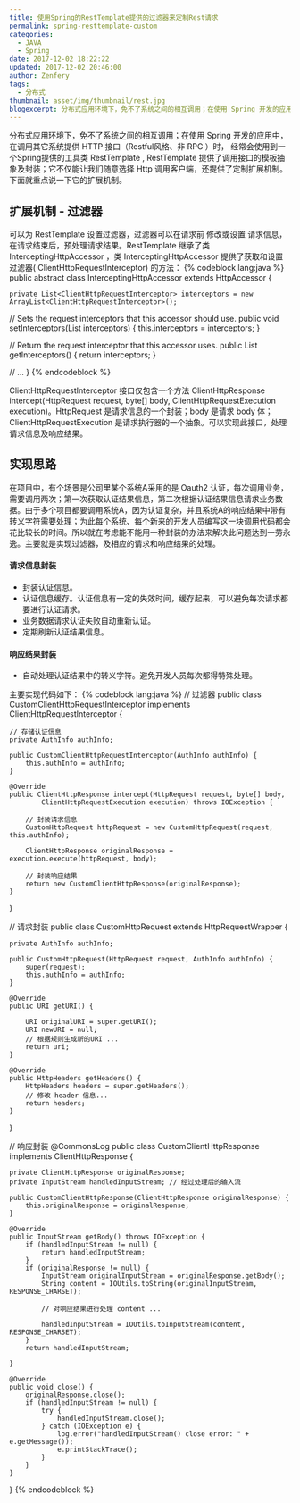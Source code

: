 ```yaml
---
title: 使用Spring的RestTemplate提供的过滤器来定制Rest请求
permalink: spring-resttemplate-custom
categories:
  - JAVA
  - Spring
date: 2017-12-02 18:22:22
updated: 2017-12-02 20:46:00
author: Zenfery
tags:
  - 分布式
thumbnail: asset/img/thumbnail/rest.jpg
blogexcerpt: 分布式应用环境下，免不了系统之间的相互调用；在使用 Spring 开发的应用中，在调用其它提供 HTTP 接口（Restful风格、非 RPC ）的应用时， 经常会使用到一个工具类 RestTemplate , RestTemplate 提供了调用接口的模板抽象及封装；它不仅能让我们随意选择 Http 调用客户端，还提供了定制扩展机制。下面就重点说一下它的扩展机制。
---
```


分布式应用环境下，免不了系统之间的相互调用；在使用 Spring 开发的应用中，在调用其它系统提供 HTTP 接口（Restful风格、非 RPC ）时， 经常会使用到一个Spring提供的工具类 RestTemplate , RestTemplate 提供了调用接口的模板抽象及封装；它不仅能让我们随意选择 Http 调用客户端，还提供了定制扩展机制。下面就重点说一下它的扩展机制。

## 扩展机制 - 过滤器

可以为 RestTemplate 设置过滤器，过滤器可以在请求前 修改或设置 请求信息，在请求结束后，预处理请求结果。RestTemplate 继承了类 InterceptingHttpAccessor ，类 InterceptingHttpAccessor 提供了获取和设置过滤器( ClientHttpRequestInterceptor) 的方法：
{% codeblock lang:java %}
public abstract class InterceptingHttpAccessor extends HttpAccessor {

	private List<ClientHttpRequestInterceptor> interceptors = new ArrayList<ClientHttpRequestInterceptor>();

  // Sets the request interceptors that this accessor should use.
	public void setInterceptors(List<ClientHttpRequestInterceptor> interceptors) {
		this.interceptors = interceptors;
	}

  // Return the request interceptor that this accessor uses.
	public List<ClientHttpRequestInterceptor> getInterceptors() {
		return interceptors;
	}

// ...
}
{% endcodeblock %}

ClientHttpRequestInterceptor 接口仅包含一个方法 ClientHttpResponse intercept(HttpRequest request, byte[] body, ClientHttpRequestExecution execution)。HttpRequest 是请求信息的一个封装；body 是请求 body 体；ClientHttpRequestExecution 是请求执行器的一个抽象。可以实现此接口，处理请求信息及响应结果。

## 实现思路
在项目中，有个场景是公司里某个系统A采用的是 Oauth2 认证，每次调用业务，需要调用两次；第一次获取认证结果信息，第二次根据认证结果信息请求业务数据。由于多个项目都要调用系统A，因为认证复杂，并且系统A的响应结果中带有转义字符需要处理；为此每个系统、每个新来的开发人员编写这一块调用代码都会花比较长的时间。所以就在考虑能不能用一种封装的办法来解决此问题达到一劳永逸。主要就是实现过滤器，及相应的请求和响应结果的处理。

#### 请求信息封装
- 封装认证信息。
- 认证信息缓存。认证信息有一定的失效时间，缓存起来，可以避免每次请求都要进行认证请求。
- 业务数据请求认证失败自动重新认证。
- 定期刷新认证结果信息。

#### 响应结果封装
- 自动处理认证结果中的转义字符。避免开发人员每次都得特殊处理。

主要实现代码如下：
{% codeblock lang:java %}
// 过滤器
public class CustomClientHttpRequestInterceptor implements
        ClientHttpRequestInterceptor {

    // 存储认证信息
    private AuthInfo authInfo;

    public CustomClientHttpRequestInterceptor(AuthInfo authInfo) {
        this.authInfo = authInfo;
    }

    @Override
    public ClientHttpResponse intercept(HttpRequest request, byte[] body,
            ClientHttpRequestExecution execution) throws IOException {

        // 封装请求信息
        CustomHttpRequest httpRequest = new CustomHttpRequest(request, this.authInfo);

        ClientHttpResponse originalResponse = execution.execute(httpRequest, body);

        // 封装响应结果
        return new CustomClientHttpResponse(originalResponse);
    }

}

// 请求封装
public class CustomHttpRequest extends HttpRequestWrapper {

    private AuthInfo authInfo;

    public CustomHttpRequest(HttpRequest request, AuthInfo authInfo) {
        super(request);
        this.authInfo = authInfo;
    }

    @Override
    public URI getURI() {

        URI originalURI = super.getURI();
        URI newURI = null;
        // 根据规则生成新的URI ...
        return uri;
    }

    @Override
    public HttpHeaders getHeaders() {
        HttpHeaders headers = super.getHeaders();
        // 修改 header 信息...
        return headers;
    }

}

// 响应封装
@CommonsLog
public class CustomClientHttpResponse implements ClientHttpResponse {

    private ClientHttpResponse originalResponse;
    private InputStream handledInputStream; // 经过处理后的输入流

    public CustomClientHttpResponse(ClientHttpResponse originalResponse) {
        this.originalResponse = originalResponse;
    }

    @Override
    public InputStream getBody() throws IOException {
        if (handledInputStream != null) {
            return handledInputStream;
        }
        if (originalResponse != null) {
            InputStream originalInputStream = originalResponse.getBody();
            String content = IOUtils.toString(originalInputStream, RESPONSE_CHARSET);

            // 对响应结果进行处理 content ...

            handledInputStream = IOUtils.toInputStream(content, RESPONSE_CHARSET);
        }
        return handledInputStream;

    }

    @Override
    public void close() {
        originalResponse.close();
        if (handledInputStream != null) {
            try {
                handledInputStream.close();
            } catch (IOException e) {
                log.error("handledInputStream() close error: " + e.getMessage());
                e.printStackTrace();
            }
        }
    }

}
{% endcodeblock %}
